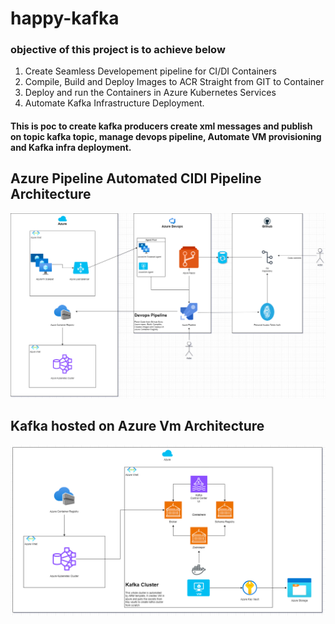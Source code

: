 # happy-kafka
### objective of this project is to achieve below
1) Create Seamless Developement pipeline for CI/DI Containers
2) Compile, Build and Deploy Images to ACR Straight from GIT to Container
3) Deploy and run the Containers in Azure Kubernetes Services
4) Automate Kafka Infrastructure Deployment.

#### This is poc to create kafka producers create xml messages and publish on topic kafka topic, manage devops pipeline, Automate VM provisioning and Kafka infra deployment.

## Azure Pipeline Automated CIDI Pipeline Architecture
![AzurePipeline](azureInfra/Diagrams/Final%20CIDI%20Architecture%20Diagram.png)

## Kafka hosted on Azure Vm Architecture
![AzureVm](azureInfra/Diagrams/Kafka%20Architecture.drawio.png)
